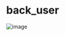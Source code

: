 # back_user
![image](https://github.com/user-attachments/assets/9b0f3b94-2dbc-41a5-a43f-ea6e423aef3b)
